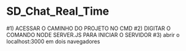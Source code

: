 # SD_Chat_Real_Time

#1) ACESSAR O CAMINHO DO PROJETO NO CMD
#2) DIGITAR O COMANDO NODE SERVER.JS PARA INICIAR O SERVIDOR
#3) abrir o localhost:3000 em dois navegadores
